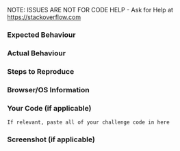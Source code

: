 NOTE: ISSUES ARE NOT FOR CODE HELP - Ask for Help at https://stackoverflow.com

### Expected Behaviour

### Actual Behaviour

### Steps to Reproduce

### Browser/OS Information

### Your Code (if applicable)

```
If relevant, paste all of your challenge code in here
```

### Screenshot (if applicable)
